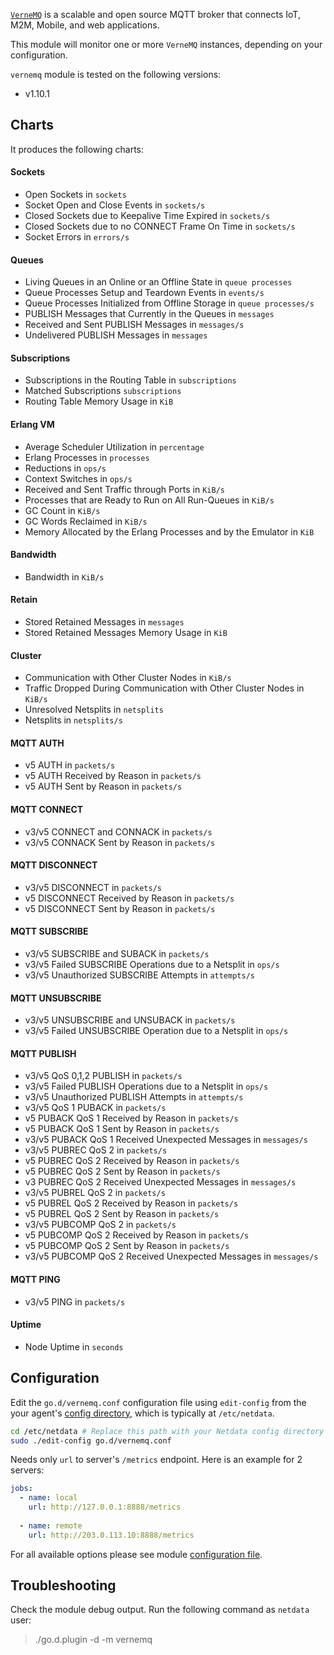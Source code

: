 

[`VerneMQ`](https://vernemq.com/) is a scalable and open source MQTT broker that connects IoT, M2M, Mobile, and web applications.

This module will monitor one or more `VerneMQ` instances, depending on your configuration.

`vernemq` module is tested on the following versions:

-   v1.10.1

## Charts

It produces the following charts:

#### Sockets

-   Open Sockets in `sockets`
-   Socket Open and Close Events in `sockets/s`
-   Closed Sockets due to Keepalive Time Expired in `sockets/s`
-   Closed Sockets due to no CONNECT Frame On Time in `sockets/s`
-   Socket Errors in `errors/s`

#### Queues

-   Living Queues in an Online or an Offline State in `queue processes`
-   Queue Processes Setup and Teardown Events in `events/s`
-   Queue Processes Initialized from Offline Storage in `queue processes/s`
-   PUBLISH Messages that Currently in the Queues in `messages`
-   Received and Sent PUBLISH Messages in `messages/s`
-   Undelivered PUBLISH Messages in `messages`

#### Subscriptions

-   Subscriptions in the Routing Table in `subscriptions`
-   Matched Subscriptions `subscriptions`
-   Routing Table Memory Usage in `KiB`

#### Erlang VM

-   Average Scheduler Utilization in `percentage`
-   Erlang Processes in `processes`
-   Reductions in `ops/s`
-   Context Switches in `ops/s`
-   Received and Sent Traffic through Ports in `KiB/s`
-   Processes that are Ready to Run on All Run-Queues in `KiB/s`
-   GC Count in `KiB/s`
-   GC Words Reclaimed in `KiB/s`
-   Memory Allocated by the Erlang Processes and by the Emulator in `KiB`

#### Bandwidth

-   Bandwidth in `KiB/s`

#### Retain

-   Stored Retained Messages in `messages`
-   Stored Retained Messages Memory Usage in `KiB`

#### Cluster

-   Communication with Other Cluster Nodes in `KiB/s`
-   Traffic Dropped During Communication with Other Cluster Nodes in `KiB/s`
-   Unresolved Netsplits in `netsplits`
-   Netsplits in `netsplits/s`

#### MQTT AUTH

-   v5 AUTH in `packets/s`
-   v5 AUTH Received by Reason in `packets/s`
-   v5 AUTH Sent by Reason in `packets/s`

#### MQTT CONNECT

-   v3/v5 CONNECT and CONNACK in `packets/s`
-   v3/v5 CONNACK Sent by Reason in `packets/s`

#### MQTT DISCONNECT

-   v3/v5 DISCONNECT in `packets/s`
-   v5 DISCONNECT Received by Reason in `packets/s`
-   v5 DISCONNECT Sent by Reason in `packets/s`

#### MQTT SUBSCRIBE

-   v3/v5 SUBSCRIBE and SUBACK in `packets/s`
-   v3/v5 Failed SUBSCRIBE Operations due to a Netsplit in `ops/s`
-   v3/v5 Unauthorized SUBSCRIBE Attempts in `attempts/s`

#### MQTT UNSUBSCRIBE

-   v3/v5 UNSUBSCRIBE and UNSUBACK in `packets/s`
-   v3/v5 Failed UNSUBSCRIBE Operation due to a Netsplit in `ops/s`

#### MQTT PUBLISH

-   v3/v5 QoS 0,1,2 PUBLISH in `packets/s`
-   v3/v5 Failed PUBLISH Operations due to a Netsplit in `ops/s`
-   v3/v5 Unauthorized PUBLISH Attempts in `attempts/s`
-   v3/v5 QoS 1 PUBACK in `packets/s`
-   v5 PUBACK QoS 1 Received by Reason in `packets/s`
-   v5 PUBACK QoS 1 Sent by Reason in `packets/s`
-   v3/v5 PUBACK QoS 1 Received Unexpected Messages in `messages/s`
-   v3/v5 PUBREC QoS 2 in `packets/s`
-   v5 PUBREC QoS 2 Received by Reason in `packets/s`
-   v5 PUBREC QoS 2 Sent by Reason in `packets/s`
-   v3 PUBREC QoS 2 Received Unexpected Messages in `messages/s`
-   v3/v5 PUBREL QoS 2 in `packets/s`
-   v5 PUBREL QoS 2 Received by Reason in `packets/s`
-   v5 PUBREL QoS 2 Sent by Reason in `packets/s`
-   v3/v5 PUBCOMP QoS 2 in `packets/s`
-   v5 PUBCOMP QoS 2 Received by Reason in `packets/s`
-   v5 PUBCOMP QoS 2 Sent by Reason in `packets/s`
-   v3/v5 PUBCOMP QoS 2 Received Unexpected Messages in `messages/s`

#### MQTT PING

-   v3/v5 PING in `packets/s`

#### Uptime

-   Node Uptime in `seconds`

## Configuration

Edit the `go.d/vernemq.conf` configuration file using `edit-config` from the your agent's [config
directory](/docs/step-by-step/step-04#find-your-netdataconf-file), which is typically at `/etc/netdata`.

```bash
cd /etc/netdata # Replace this path with your Netdata config directory
sudo ./edit-config go.d/vernemq.conf
```

Needs only `url` to server's `/metrics` endpoint. Here is an example for 2 servers:

```yaml
jobs:
  - name: local
    url: http://127.0.0.1:8888/metrics
      
  - name: remote
    url: http://203.0.113.10:8888/metrics
```

For all available options please see module [configuration file](https://github.com/netdata/go.d.plugin/blob/master/config/go.d/vernemq.conf).

## Troubleshooting

Check the module debug output. Run the following command as `netdata` user:

> ./go.d.plugin -d -m vernemq
